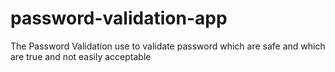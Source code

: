 # password-validation-app
The Password Validation use to validate password which are safe and which are true and not easily acceptable
